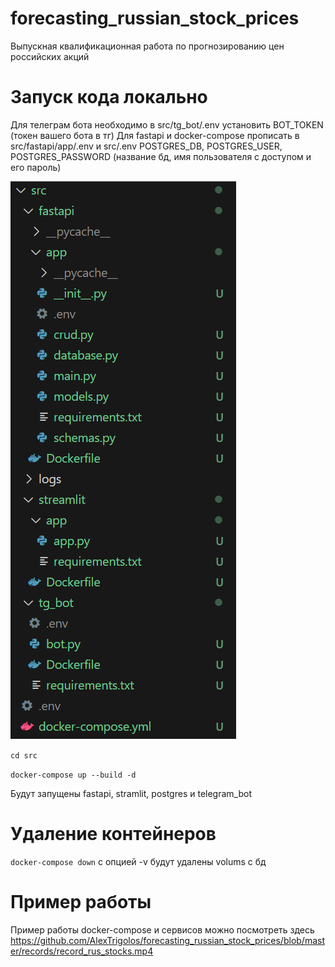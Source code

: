 # forecasting_russian_stock_prices
Выпускная квалификационная работа по прогнозированию цен российских акций

# Запуск кода локально
Для телеграм бота необходимо в src/tg_bot/.env установить BOT_TOKEN (токен вашего бота в тг)
Для fastapi и docker-compose прописать в src/fastapi/app/.env и src/.env POSTGRES_DB, POSTGRES_USER, POSTGRES_PASSWORD (название бд, имя пользователя с доступом и его пароль)

![пример структуры с .env файлами](images/image.png)

`cd src`

`docker-compose up --build -d`

Будут запущены fastapi, stramlit, postgres и telegram_bot

# Удаление контейнеров
`docker-compose down` с опцией -v будут удалены volums с бд

# Пример работы
Пример работы docker-compose и сервисов можно посмотреть здесь
https://github.com/AlexTrigolos/forecasting_russian_stock_prices/blob/master/records/record_rus_stocks.mp4
